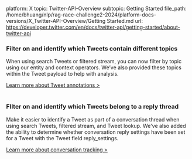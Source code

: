 platform: X
topic: Twitter-API-Overview
subtopic: Getting Started
file_path: /home/bhuang/nlp/rag-race-challenge2-2024/platform-docs-versions/X_Twitter-API-Overview/Getting Started.md
url: https://developer.twitter.com/en/docs/twitter-api/getting-started/about-twitter-api

### Filter on and identify which Tweets contain different topics

When using search Tweets or filtered stream, you can now filter by topic using our entity and context operators. We’ve also provided these topics within the Tweet payload to help with analysis. 

[Learn more about Tweet annotations >](https://developer.twitter.com/en/docs/twitter-api/annotations)  
 

### FIlter on and identify which Tweets belong to a reply thread

Make it easier to identify a Tweet as part of a conversation thread when using search Tweets, filtered stream, and Tweet lookup. We've also added the ability to determine whether conversation reply settings have been set for a Tweet with the Tweet field reply\_settings.

[Learn more about conversation tracking >](https://developer.twitter.com/en/docs/twitter-api/conversation-id)